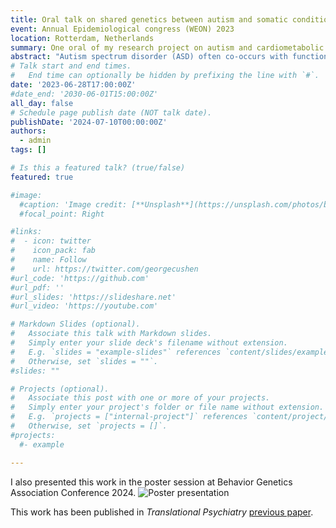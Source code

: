 ```yaml
---
title: Oral talk on shared genetics between autism and somatic conditions
event: Annual Epidemiological congress (WEON) 2023
location: Rotterdam, Netherlands
summary: One oral of my research project on autism and cardiometabolic conditions.
abstract: "Autism spectrum disorder (ASD) often co-occurs with functional somatic syndromes (FSS), such as irritable bowel syndrome (IBS), multisite pain, and fatigue. However, the underlying genetic mechanisms and causality have not been well studied. Using large-scale genome-wide association study (GWAS) data, we investigated the shared genetic architecture and causality between ASD and FSS. Specifically, we first estimated genetic correlations and then conducted a multi-trait analysis of GWAS (MTAG) to detect potential novel genetic variants for single traits. Afterwards, polygenic risk scores (PRS) of ASD were derived from GWAS and MTAG to examine the associations with phenotypes in the large Dutch Lifelines cohort. Finally, we performed Mendelian randomization (MR) to evaluate the causality. We observed positive genetic correlations between ASD and FSS (IBS: rg = 0.27, adjusted p = 2.04 × 10−7; multisite pain: rg = 0.13, adjusted p = 1.10 × 10−3; fatigue: rg = 0.33, adjusted p = 5.21 × 10−9). Leveraging these genetic correlations, we identified 3 novel genome-wide significant independent loci for ASD by conducting MTAG, mapped to NEDD4L, MFHAS1, and RP11-10A14.4. PRS of ASD derived from both GWAS and MTAG were associated with ASD and FSS in Lifelines, and MTAG-derived PRS showed a bigger effect size, larger explained variance, and smaller p-values. We did not observe significant causality using MR. Our study found genetic associations between ASD and FSS, specifically with IBS, multisite pain, and fatigue. These findings suggest that a shared genetic architecture may partly explain the co-occurrence between ASD and FSS. Further research is needed to investigate the causality between ASD and FSS due to current limited statistical power of the GWASs."
# Talk start and end times.
#   End time can optionally be hidden by prefixing the line with `#`.
date: '2023-06-28T17:00:00Z'
#date_end: '2030-06-01T15:00:00Z'
all_day: false
# Schedule page publish date (NOT talk date).
publishDate: '2024-07-10T00:00:00Z'
authors:
  - admin
tags: []

# Is this a featured talk? (true/false)
featured: true

#image:
  #caption: 'Image credit: [**Unsplash**](https://unsplash.com/photos/bzdhc5b3Bxs)'
  #focal_point: Right

#links:
#  - icon: twitter
#    icon_pack: fab
#    name: Follow
#    url: https://twitter.com/georgecushen
#url_code: 'https://github.com'
#url_pdf: ''
#url_slides: 'https://slideshare.net'
#url_video: 'https://youtube.com'

# Markdown Slides (optional).
#   Associate this talk with Markdown slides.
#   Simply enter your slide deck's filename without extension.
#   E.g. `slides = "example-slides"` references `content/slides/example-slides.md`.
#   Otherwise, set `slides = ""`.
#slides: ""

# Projects (optional).
#   Associate this post with one or more of your projects.
#   Simply enter your project's folder or file name without extension.
#   E.g. `projects = ["internal-project"]` references `content/project/deep-learning/index.md`.
#   Otherwise, set `projects = []`.
#projects:
  #- example

---
```

I also presented this work in the poster session at Behavior Genetics Association Conference 2024.
![Poster presentation](/photos/BGA2024.jpg)

This work has been published in _Translational Psychiatry_ [previous paper](/publication/conference-paper/).

